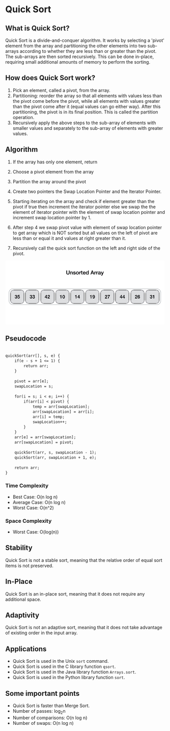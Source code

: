 # Quick Sort

## What is Quick Sort?

Quick Sort is a divide-and-conquer algorithm. It works by selecting a 'pivot' element from the array and partitioning the other elements into two sub-arrays according to whether they are less than or greater than the pivot. The sub-arrays are then sorted recursively. This can be done in-place, requiring small additional amounts of memory to perform the sorting.

## How does Quick Sort work?

1. Pick an element, called a pivot, from the array.
2. Partitioning: reorder the array so that all elements with values less than the pivot come before the pivot, while all elements with values greater than the pivot come after it (equal values can go either way). After this partitioning, the pivot is in its final position. This is called the partition operation.
3. Recursively apply the above steps to the sub-array of elements with smaller values and separately to the sub-array of elements with greater values.

## Algorithm

1. If the array has only one element, return

2. Choose a pivot element from the array

3. Partition the array around the pivot

4. Create two pointers the Swap Location Pointer and the Iterator Pointer.

5. Starting iterating on the array and check if element greater than the pivot if true then increment the iterator pointer else we swap the the element of iterator pointer with the element of swap location pointer and increment swap location pointer by 1.

6. After step 4 we swap pivot value with element of swap location pointer to get array which is NOT sorted but all values on the left of pivot are less than or equal it and values at right greater than it.

7. Recursively call the quick sort function on the left and right side of the pivot.

![insertion_sort_gif](https://github.com/Ahmed-M-Aboutaleb/Algorithms/blob/main/10.%20Quick%20Sort/images/Quick-sort.gif?raw=true)

## Pseudocode

```plaintext

quickSort(arr[], s, e) {
    if(e - s + 1 <= 1) {
        return arr;
    }

    pivot = arr[e];
    swapLocation = s;

    for(i = s; i < e; i++) {
        if(arr[i] < pivot) {
            temp = arr[swapLocation];
            arr[swapLocation] = arr[i];
            arr[i] = temp;
            swapLocation++;
        }
    }
    arr[e] = arr[swapLocation];
    arr[swapLocation] = pivot;

    quickSort(arr, s, swapLocation - 1);
    quickSort(arr, swapLocation + 1, e);

    return arr;
}
```

### Time Complexity

-   Best Case: O(n log n)
-   Average Case: O(n log n)
-   Worst Case: O(n^2)

### Space Complexity

-   Worst Case: O(log(n))

## Stability

Quick Sort is not a stable sort, meaning that the relative order of equal sort items is not preserved.

## In-Place

Quick Sort is an in-place sort, meaning that it does not require any additional space.

## Adaptivity

Quick Sort is not an adaptive sort, meaning that it does not take advantage of existing order in the input array.

## Applications

-   Quick Sort is used in the Unix `sort` command.
-   Quick Sort is used in the C library function `qsort`.
-   Quick Sort is used in the Java library function `Arrays.sort`.
-   Quick Sort is used in the Python library function `sort`.

## Some important points

-   Quick Sort is faster than Merge Sort.
-   Number of passes: log<sub>2</sub>n
-   Number of comparisons: O(n log n)
-   Number of swaps: O(n log n)
